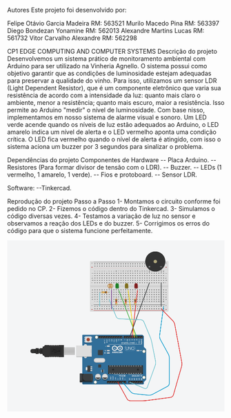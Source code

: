 Autores
Este projeto foi desenvolvido por:

Felipe Otávio Garcia Madeira RM: 563521
Murilo Macedo Pina RM: 563397
Diego Bondezan Yonamine RM: 562013
Alexandre Martins Lucas RM: 561732
Vitor Carvalho Alexandre RM: 562298

CP1 EDGE COMPUTING AND COMPUTER SYSTEMS
Descrição do projeto
Desenvolvemos um sistema prático de monitoramento ambiental com Arduino para ser utilizado na Vinheria Agnello. O sistema possui como objetivo garantir que as condições de luminosidade estejam adequadas para preservar a qualidade do vinho. Para isso, utilizamos um sensor LDR (Light Dependent Resistor), que é um componente eletrônico que varia sua resistência de acordo com a intensidade da luz: quanto mais claro o ambiente, menor a resistência; quanto mais escuro, maior a resistência. Isso permite ao Arduino "medir" o nível de luminosidade.
    Com base nisso, implementamos em nosso sistema de alarme visual e sonoro. Um LED verde acende quando os níveis de luz estão adequados ao Arduino, o LED amarelo indica um nível de alerta e o LED vermelho aponta uma condição crítica. O LED fica vermelho quando o nível de alerta é atingido, com isso o sistema aciona um buzzer por 3 segundos para sinalizar o problema.

Dependências do projeto
Componentes de Hardware
-- Placa Arduino.
-- Resistores (Para formar divisor de tensão com o LDR).
-- Buzzer.
-- LEDs (1 vermelho, 1 amarelo, 1 verde).
-- Fios e protoboard.
-- Sensor LDR.

Software:
--Tinkercad.

Reprodução do projeto
Passo a Passo
1- Montamos o circuito conforme foi pedido no CP.
2- Fizemos o código dentro do Tinkercad.
3- Simulamos o código diversas vezes.
4- Testamos a variação de luz no sensor e observamos a reação dos LEDs e do buzzer.
5- Corrigimos os erros do código para que o sistema funcione perfeitamente.

![Circuito Arduino](circuitoArduinoCP1EdgeComputing.png)